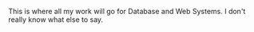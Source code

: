 This is where all my work will go for Database and Web Systems. I don't really know what else to say.
